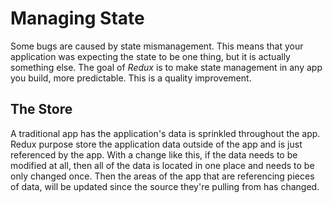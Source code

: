 Managing State
==============

Some bugs are caused by state mismanagement. This means that your application was expecting the state to be one thing, but it is actually something else. The goal of _Redux_ is to make state management in any app you build, more predictable. This is a quality improvement.

The Store
---------

A traditional app has the application's data is sprinkled throughout the app. Redux purpose store the application data outside of the app and is just referenced by the app. With a change like this, if the data needs to be modified at all, then all of the data is located in one place and needs to be only changed once. Then the areas of the app that are referencing pieces of data, will be updated since the source they're pulling from has changed.